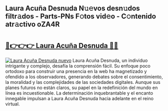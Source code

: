 ## Laura Acuña Desnuda N𝚞𝚎vos desn𝚞dos filtr𝚊dos - Parts-PNs F𝚘tos vid𝚎o - C𝚘ntenido atr𝚊ctivo oZA4R

# <h2><a href="http://mb2321.tromn.icu/?c=Laura+Acu%c3%b1a+Desnuda">🔗👉👉👉 Laura Acuña Desnuda 🔗🔗</a></h2>

[![Laura Acuña Desnuda nuevo](https://i.imgur.com/pEAQMta.gif)](http://mb2321.tromn.icu/?c=Laura+Acu%c3%b1a+Desnuda)
Laura Acuña Desnuda, un individuo intrigante y complejo, desafía la comprensión fácil. Su enfoque poco ortodoxo para construir una presencia en la web ha magnetizado y ofendido a los observadores, generando debates sobre el consentimiento, la moralidad y las complejidades de las sociedades digitales. Aunque sus planes futuros no están claros, su papel en la redefinición del mundo en línea es incuestionable. La determinación inquebrantable y el encanto innegable impulsan a Laura Acuña Desnuda hacia adelante en el reino virtual.
